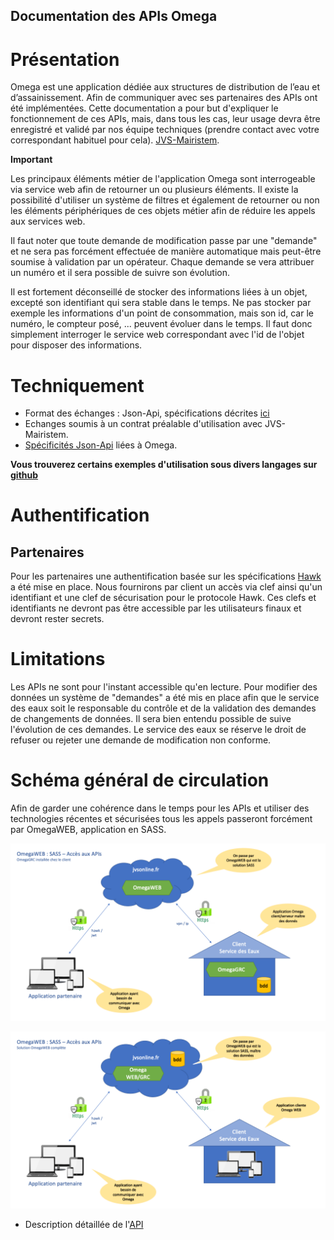 Documentation des APIs Omega
---

# Présentation

Omega est une application dédiée aux structures de distribution de l’eau et d’assainissement. Afin de communiquer avec ses partenaires des APIs ont été implémentées. Cette documentation a pour but d'expliquer le fonctionnement de ces APIs, mais, dans tous les cas, leur usage devra être enregistré et validé par nos équipe techniques (prendre contact avec votre correspondant habituel pour cela). [JVS-Mairistem](https://www.jvs-mairistem.fr/approche/omega).

**Important**

Les principaux éléments métier de l'application Omega sont interrogeable via service web afin de retourner un ou plusieurs éléments. Il existe la possibilité d'utiliser un système de filtres et également de retourner ou non les éléments périphériques de ces objets métier afin de réduire les appels aux services web.

Il faut noter que toute demande de modification passe par une "demande" et ne sera pas forcément effectuée de manière automatique mais peut-être soumise à validation par un opérateur. Chaque demande se vera attribuer un numéro et il sera possible de suivre son évolution.

Il est fortement déconseillé de stocker des informations liées à un objet, excepté son identifiant qui sera stable dans le temps. Ne pas stocker par exemple les informations d'un point de consommation, mais son id, car le numéro, le compteur posé, ... peuvent évoluer dans le temps. Il faut donc simplement interroger le service web correspondant avec l'id de l'objet pour disposer des informations.

# Techniquement

* Format des échanges : Json-Api, spécifications décrites [ici](https://jsonapi.org/format/1.0/)
* Echanges soumis à un contrat préalable d'utilisation avec JVS-Mairistem.
* [Spécificités Json-Api](./jsonapi.md) liées à Omega.

**Vous trouverez certains exemples d'utilisation sous divers langages sur [github](https://github.com/jvs-groupe)**

# Authentification

## Partenaires

Pour les partenaires une authentification basée sur les spécifications [Hawk](https://github.com/hueniverse/hawk) a été mise en place. Nous fournirons par client un accès via clef ainsi qu'un identifiant et une clef de sécurisation pour le protocole Hawk. Ces clefs et identifiants ne devront pas être accessible par les utilisateurs finaux et devront rester secrets.

# Limitations

Les APIs ne sont pour l'instant accessible qu'en lecture. Pour modifier des données un système de "demandes" a été mis en place afin que le service des eaux soit le responsable du contrôle et de la validation des demandes de changements de données. Il sera bien entendu possible de suive l'évolution de ces demandes. Le service des eaux se réserve le droit de refuser ou rejeter une demande de modification non conforme.

# Schéma général de circulation

Afin de garder une cohérence dans le temps pour les APIs et utiliser des technologies récentes et sécurisées tous les appels passeront forcément par OmegaWEB, application en SASS.

![](./images/Diapositive1.png)

![](./images/Diapositive2.png)


* Description détaillée de l'[API](./api.md)